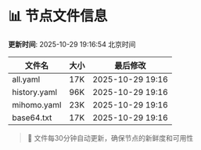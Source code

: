 # 📊 节点文件信息

**更新时间**: 2025-10-29 19:16:54 北京时间

| 文件名 | 大小 | 最后修改 |
|--------|------|----------|
| all.yaml | 17K | 2025-10-29 19:16 |
| history.yaml | 96K | 2025-10-29 19:16 |
| mihomo.yaml | 23K | 2025-10-29 19:16 |
| base64.txt | 17K | 2025-10-29 19:16 |

> 🔄 文件每30分钟自动更新，确保节点的新鲜度和可用性
